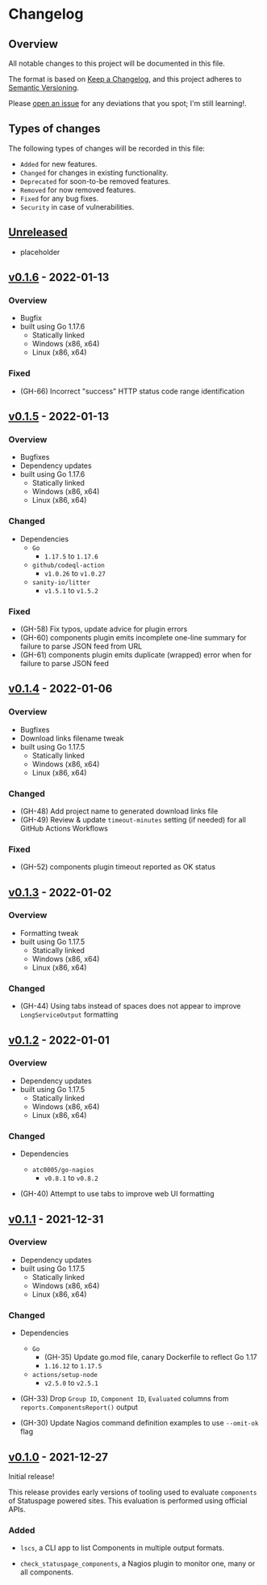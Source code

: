 # Changelog

## Overview

All notable changes to this project will be documented in this file.

The format is based on [Keep a
Changelog](https://keepachangelog.com/en/1.0.0/), and this project adheres to
[Semantic Versioning](https://semver.org/spec/v2.0.0.html).

Please [open an issue](https://github.com/atc0005/check-statuspage/issues) for
any deviations that you spot; I'm still learning!.

## Types of changes

The following types of changes will be recorded in this file:

- `Added` for new features.
- `Changed` for changes in existing functionality.
- `Deprecated` for soon-to-be removed features.
- `Removed` for now removed features.
- `Fixed` for any bug fixes.
- `Security` in case of vulnerabilities.

## [Unreleased]

- placeholder

## [v0.1.6] - 2022-01-13

### Overview

- Bugfix
- built using Go 1.17.6
  - Statically linked
  - Windows (x86, x64)
  - Linux (x86, x64)

### Fixed

- (GH-66) Incorrect "success" HTTP status code range identification

## [v0.1.5] - 2022-01-13

### Overview

- Bugfixes
- Dependency updates
- built using Go 1.17.6
  - Statically linked
  - Windows (x86, x64)
  - Linux (x86, x64)

### Changed

- Dependencies
  - `Go`
    - `1.17.5` to `1.17.6`
  - `github/codeql-action`
    - `v1.0.26` to `v1.0.27`
  - `sanity-io/litter`
    - `v1.5.1` to `v1.5.2`

### Fixed

- (GH-58) Fix typos, update advice for plugin errors
- (GH-60) components plugin emits incomplete one-line summary for failure to
  parse JSON feed from URL
- (GH-61) components plugin emits duplicate (wrapped) error when for failure
  to parse JSON feed

## [v0.1.4] - 2022-01-06

### Overview

- Bugfixes
- Download links filename tweak
- built using Go 1.17.5
  - Statically linked
  - Windows (x86, x64)
  - Linux (x86, x64)

### Changed

- (GH-48) Add project name to generated download links file
- (GH-49) Review & update `timeout-minutes` setting (if needed) for all GitHub
  Actions Workflows

### Fixed

- (GH-52) components plugin timeout reported as OK status

## [v0.1.3] - 2022-01-02

### Overview

- Formatting tweak
- built using Go 1.17.5
  - Statically linked
  - Windows (x86, x64)
  - Linux (x86, x64)

### Changed

- (GH-44) Using tabs instead of spaces does not appear to improve
  `LongServiceOutput` formatting

## [v0.1.2] - 2022-01-01

### Overview

- Dependency updates
- built using Go 1.17.5
  - Statically linked
  - Windows (x86, x64)
  - Linux (x86, x64)

### Changed

- Dependencies
  - `atc0005/go-nagios`
    - `v0.8.1` to `v0.8.2`

- (GH-40) Attempt to use tabs to improve web UI formatting

## [v0.1.1] - 2021-12-31

### Overview

- Dependency updates
- built using Go 1.17.5
  - Statically linked
  - Windows (x86, x64)
  - Linux (x86, x64)

### Changed

- Dependencies
  - `Go`
    - (GH-35) Update go.mod file, canary Dockerfile to reflect Go 1.17
    - `1.16.12` to `1.17.5`
  - `actions/setup-node`
    - `v2.5.0` to `v2.5.1`

- (GH-33) Drop `Group ID`, `Component ID`, `Evaluated` columns from
  `reports.ComponentsReport()` output

- (GH-30) Update Nagios command definition examples to use `--omit-ok` flag

## [v0.1.0] - 2021-12-27

Initial release!

This release provides early versions of tooling used to evaluate `components`
of Statuspage powered sites. This evaluation is performed using official APIs.

### Added

- `lscs`, a CLI app to list Components in multiple output formats.

- `check_statuspage_components`, a Nagios plugin to monitor one, many or all
  components.

[Unreleased]: https://github.com/atc0005/check-statuspage/compare/v0.1.6...HEAD
[v0.1.6]: https://github.com/atc0005/check-statuspage/releases/tag/v0.1.6
[v0.1.5]: https://github.com/atc0005/check-statuspage/releases/tag/v0.1.5
[v0.1.4]: https://github.com/atc0005/check-statuspage/releases/tag/v0.1.4
[v0.1.3]: https://github.com/atc0005/check-statuspage/releases/tag/v0.1.3
[v0.1.2]: https://github.com/atc0005/check-statuspage/releases/tag/v0.1.2
[v0.1.1]: https://github.com/atc0005/check-statuspage/releases/tag/v0.1.1
[v0.1.0]: https://github.com/atc0005/check-statuspage/releases/tag/v0.1.0
